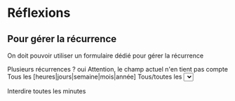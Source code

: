 # Réflexions

## Pour gérer la récurrence

On doit pouvoir utiliser un formulaire dédié pour gérer la récurrence

Plusieurs récurrences ? oui
Attention, le champ actuel n'en tient pas compte
Tous les [heures|jours|semaine|mois|année]
Tous/toutes les <select>
Un certain jour du mois (quand tous les mois)
Un certain jour de l'année quand année
À une certaine heure (toujours sauf heure)
À une certaine minute (toujours — par exemple à 30 minutes de l'heure)
"à la minute <value> de l'heure"

Interdire toutes les minutes